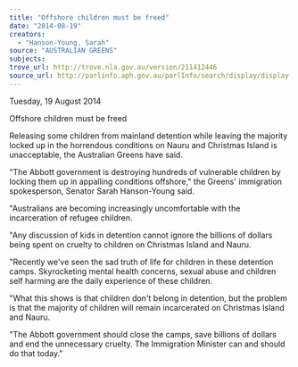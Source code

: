 ```yaml
---
title: "Offshore children must be freed"
date: "2014-08-19"
creators:
  - "Hanson-Young, Sarah"
source: "AUSTRALIAN GREENS"
subjects:
trove_url: http://trove.nla.gov.au/version/211412446
source_url: http://parlinfo.aph.gov.au/parlInfo/search/display/display.w3p;query=Id%3A%22media/pressrel/3344785%22
---
```


 Tuesday, 19 August 2014   

 Offshore children must be freed   

 Releasing some children from mainland detention while leaving the majority locked up in the  horrendous conditions on Nauru and Christmas Island is unacceptable, the Australian Greens have  said.   

 "The Abbott government is destroying hundreds of vulnerable children by locking them up in  appalling conditions offshore," the Greens' immigration spokesperson, Senator Sarah Hanson-Young  said.   

 "Australians are becoming increasingly uncomfortable with the incarceration of refugee children.   

 "Any discussion of kids in detention cannot ignore the billions of dollars being spent on cruelty to  children on Christmas Island and Nauru.   

 "Recently we've seen the sad truth of life for children in these detention camps. Skyrocketing mental  health concerns, sexual abuse and children self harming are the daily experience of these children.   

 "What this shows is that children don't belong in detention, but the problem is that the majority of  children will remain incarcerated on Christmas Island and Nauru.   

 "The Abbott government should close the camps, save billions of dollars and end the unnecessary  cruelty. The Immigration Minister can and should do that today."   

 

 

